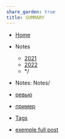 ```yaml
---
share_garden: true
title: SUMMARY
---
```

- [Home](./index.md)
- Notes
    - [2021](2021/*.md)
    - [2022](2022/*.md)
    - */
- Notes: Notes/
- [ревью](Garden_share/Reviews/)
- [пример](./Reviews/exemple.md)

- [Tags](./tags.md)
- [exemple full post](./Reviews/exemple.md)
